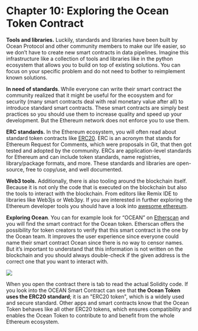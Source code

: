 # Chapter 10: Exploring the Ocean Token Contract

<dialog character="jellyfish">Let's now use your equipment to observe those beautiful new species we've discovered down here</dialog>

**Tools and libraries.** Luckily, standards and libraries have been built by Ocean Protocol and other community members to make our life easier, so we don’t have to create new smart contracts in data pipelines. Imagine this infrastructure like a collection of tools and libraries like in the python ecosystem that allows you to build on top of existing solutions. You can focus on your specific problem and do not need to bother to reimplement known solutions.

**In need of standards**. While everyone can write their smart contract the community realized that it might be useful for the ecosystem and for security (many smart contracts deal with real monetary value after all) to introduce standard smart contracts. These smart contracts are simply best practices so you should use them to increase quality and speed up your development. But the Ethereum network does not enforce you to use them.

**ERC standards.** In the Ethereum ecosystem, you will often read about standard token contracts like [ERC20](https://github.com/OpenZeppelin/openzeppelin-contracts/blob/master/contracts/token/ERC20/IERC20.sol). ERC is an acronym that stands for Ethereum Request for Comments, which were proposals in Git, that then got tested and adopted by the community. ERCs are application-level standards for Ethereum and can include token standards, name registries, library/package formats, and more. These standards and libraries are open-source, free to copy/use, and well documented.

**Web3 tools.** Additionally, there is also tooling around the blockchain itself. Because it is not only the code that is executed on the blockchain but also the tools to interact with the blockchain. From editors like Remix IDE to libraries like Web3js or Web3py. If you are interested in further exploring the Ethereum developer tools you should have a look into [awesome ethereum](https://github.com/ConsenSys/ethereum-developer-tools-list).

**Exploring Ocean**. You can for example look for “OCEAN” on [Etherscan](https://etherscan.io) and you will find the smart contract for the Ocean token. Etherscan offers the possibility for token creators to verify that this smart contract is the one by the Ocean team. It improves the user experience since everyone could name their smart contract Ocean since there is no way to censor names. But it’s important to understand that this information is not written on the blockchain and you should always double-check if the given address is the correct one that you want to interact with.

<img src="/images/chapter10_0.png" />

When you open the contract there is tab to read the actual Solidity code. If you look into the OCEAN Smart Contract can see that **the Ocean Token uses the ERC20 standard**; it is an "ERC20 token", which is a widely used and secure standard. Other apps and smart contracts know that the Ocean Token behaves like all other ERC20 tokens, which ensures compatibility and enables the Ocean Token to contribute to and benefit from the whole Ethereum ecosystem.
